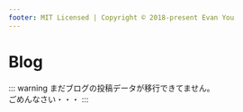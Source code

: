 ```yaml
---
footer: MIT Licensed | Copyright © 2018-present Evan You
---
```


# Blog

::: warning
まだブログの投稿データが移行できてません。  
ごめんなさい・・・
:::
